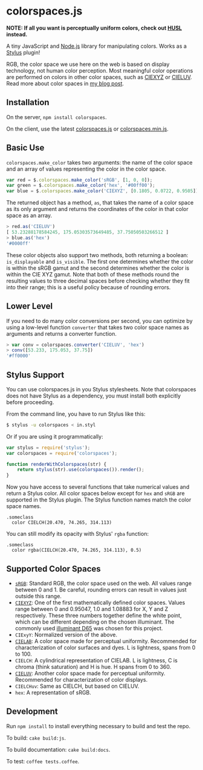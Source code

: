 # colorspaces.js

**NOTE: If all you want is perceptually uniform colors, check out [HUSL](http://www.husl-colors.org/) instead.**

A tiny JavaScript and [Node.js](http://nodejs.org) library for manipulating colors. Works as a [Stylus](http://stylus-lang.com/) plugin!


RGB, the color space we use here on the web is based on display technology, not human color perception. Most meaningful color operations are performed on colors in other color spaces, such as [CIEXYZ][CIEXYZ] or [CIELUV][CIELUV]. Read more about color spaces in [my blog post](http://www.boronine.com/2012/03/26/Color-Spaces-for-Human-Beings/).

## Installation

On the server, `npm install colorspaces`.

On the client, use the latest [colorspaces.js][dist-regular] or [colorspaces.min.js][dist-min].

## Basic Use

`colorspaces.make_color` takes two arguments: the name of the color space and an array of values representing the color in the color space.

```javascript
var red = $.colorspaces.make_color('sRGB', [1, 0, 0]);
var green = $.colorspaces.make_color('hex', '#00ff00');
var blue = $.colorspaces.make_color('CIEXYZ', [0.1805, 0.0722, 0.9505]);
```

The returned object has a method, `as`, that takes the name of a color space as its only argument and returns the coordinates of the color in that color space as an array.

```javascript
> red.as('CIELUV')
[ 53.23288178584245, 175.05303573649485, 37.75050503266512 ]
> blue.as('hex')
'#0000ff'
```

These color objects also support two methods, both returning a boolean: `is_displayable` and `is_visible`. The first one determines whether the color is within the sRGB gamut and the second determines whether the color is within the CIE XYZ gamut. Note that both of these methods round the resulting values to three decimal spaces before checking whether they fit into their range; this is a useful policy because of rounding errors.

## Lower Level

If you need to do many color conversions per second, you can optimize by using a low-level function `converter` that takes two color space names as arguments and returns a converter function.

```javascript
> var conv = colorspaces.converter('CIELUV', 'hex')
> conv([53.233, 175.053, 37.75])
'#ff0000'
```

## Stylus Support

You can use colorspaces.js in you Stylus stylesheets. Note that colorspaces does not have Stylus as a dependency, you must install both explicitly before proceeding.

From the command line, you have to run Stylus like this:

```bash
$ stylus -u colorspaces < in.styl
```

Or if you are using it programmatically:

```javascript
var stylus = require('stylus');
var colorspaces = require('colorspaces');

function renderWithColorspaces(str) {
	return stylus(str).use(colorspaces()).render();
}
```

Now you have access to several functions that take numerical values and return a Stylus color. All color spaces below except for `hex` and `sRGB` are supported in the Stylus plugin. The Stylus function names match the color space names.

    .someclass
      color CIELCH(20.470, 74.265, 314.113)

You can still modify its opacity with Stylus' `rgba` function:

    .someclass
      color rgba(CIELCH(20.470, 74.265, 314.113), 0.5)

## Supported Color Spaces

 * [`sRGB`][sRGB]: Standard RGB, the color space used on the web. All values range between 0 and 1. Be careful, rounding errors can result in values just outside this range.
 * [`CIEXYZ`][CIEXYZ]: One of the first mathematically defined color spaces. Values range between 0 and 0.95047, 1.0 and 1.08883 for X, Y and Z respectively. These three numbers together define the white point, which can be different depending on the chosen illuminant. The commonly used [illuminant D65](http://en.wikipedia.org/wiki/Illuminant_D65) was chosen for this project.
 * `CIExyY`: Normalized version of the above.
 * [`CIELAB`][CIELAB]: A color space made for perceptual uniformity. Recommended for characterization of color surfaces and dyes. L is lightness, spans from 0 to 100.
 * `CIELCH`: A cylindrical representation of CIELAB. L is lightness, C is chroma (think saturation) and H is hue. H spans from 0 to 360.
 * [`CIELUV`][CIELUV]: Another color space made for perceptual uniformity. Recommended for characterization of color displays.
 * `CIELCHuv`: Same as CIELCH, but based on CIELUV.
 * `hex`: A representation of sRGB.

## Development

Run `npm install` to install everything necessary to build and test the repo.

To build: `cake build:js`.

To build documentation: `cake build:docs`.

To test: `coffee tests.coffee`.

[CIEXYZ]: http://en.wikipedia.org/wiki/CIE_1931_color_space
[CIELAB]: http://en.wikipedia.org/wiki/Lab_color_space
[sRGB]: http://en.wikipedia.org/wiki/SRGB
[CIELUV]: http://en.wikipedia.org/wiki/CIELUV
[dist-regular]: https://raw.githubusercontent.com/boronine/colorspaces.js/master/colorspaces.js
[dist-min]: https://raw.githubusercontent.com/boronine/colorspaces.js/master/colorspaces.min.js
